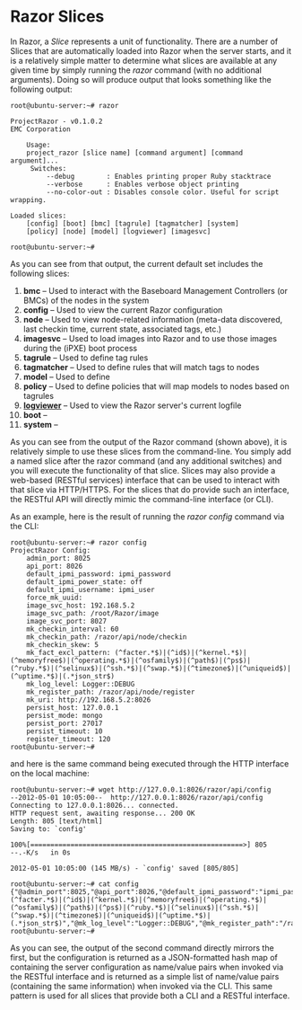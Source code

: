 # Razor Slices

In Razor, a *Slice* represents a unit of functionality. There are a number of Slices that are automatically loaded into Razor when the server starts, and it is a relatively simple matter to determine what slices are available at any given time by simply running the *razor* command (with no additional arguments). Doing so will produce output that looks something like the following output:

    root@ubuntu-server:~# razor
    
    ProjectRazor - v0.1.0.2
    EMC Corporation
    
    	Usage: 
    	project_razor [slice name] [command argument] [command argument]...
    	 Switches:
    		 --debug        : Enables printing proper Ruby stacktrace
    		 --verbose      : Enables verbose object printing
    		 --no-color-out : Disables console color. Useful for script wrapping.
    
    Loaded slices:
    	[config] [boot] [bmc] [tagrule] [tagmatcher] [system] 
    	[policy] [node] [model] [logviewer] [imagesvc] 
    	
    root@ubuntu-server:~# 

As you can see from that output, the current default set includes the following slices:

1. **bmc** &ndash; Used to interact with the Baseboard Management Controllers (or BMCs) of the nodes in the system
2. **config** &ndash; Used to view the current Razor configuration
3. **node** &ndash; Used to view node-related information (meta-data discovered, last checkin time, current state, associated tags, etc.)
4. **imagesvc** &ndash; Used to load images into Razor and to use those images during the (iPXE) boot process
5. **tagrule** &ndash; Used to define tag rules
6. **tagmatcher** &ndash; Used to define rules that will match tags to nodes
7. **model** &ndash; Used to define 
8. **policy** &ndash; Used to define policies that will map models to nodes based on tagrules
9. [**logviewer**](/lynxbat/Razor/wiki/The%20Logviewer%20Slice) &ndash; Used to view the Razor server's current logfile
10. **boot** &ndash;
11. **system** &ndash;

As you can see from the output of the Razor command (shown above), it is relatively simple to use these slices from the command-line. You simply add a named slice after the razor command (and any additional switches) and you will execute the functionality of that slice.  Slices may also provide a web-based (RESTful services) interface that can be used to interact with that slice via HTTP/HTTPS. For the slices that do provide such an interface, the RESTful API will directly mimic the command-line interface (or CLI).

As an example, here is the result of running the *razor config* command via the CLI:

    root@ubuntu-server:~# razor config
    ProjectRazor Config:
        admin_port: 8025 
        api_port: 8026 
        default_ipmi_password: ipmi_password 
        default_ipmi_power_state: off 
        default_ipmi_username: ipmi_user 
        force_mk_uuid:  
        image_svc_host: 192.168.5.2 
        image_svc_path: /root/Razor/image 
        image_svc_port: 8027 
        mk_checkin_interval: 60 
        mk_checkin_path: /razor/api/node/checkin 
        mk_checkin_skew: 5 
        mk_fact_excl_pattern: (^facter.*$)|(^id$)|(^kernel.*$)|(^memoryfree$)|(^operating.*$)|(^osfamily$)|(^path$)|(^ps$)|(^ruby.*$)|(^selinux$)|(^ssh.*$)|(^swap.*$)|(^timezone$)|(^uniqueid$)|(^uptime.*$)|(.*json_str$) 
        mk_log_level: Logger::DEBUG 
        mk_register_path: /razor/api/node/register 
        mk_uri: http://192.168.5.2:8026 
        persist_host: 127.0.0.1 
        persist_mode: mongo 
        persist_port: 27017 
        persist_timeout: 10 
        register_timeout: 120 
    root@ubuntu-server:~#

and here is the same command being executed through the HTTP interface on the local machine:

    root@ubuntu-server:~# wget http://127.0.0.1:8026/razor/api/config
    --2012-05-01 10:05:00--  http://127.0.0.1:8026/razor/api/config
    Connecting to 127.0.0.1:8026... connected.
    HTTP request sent, awaiting response... 200 OK
    Length: 805 [text/html]
    Saving to: `config'
    
    100%[=====================================================>] 805         --.-K/s   in 0s      
    
    2012-05-01 10:05:00 (145 MB/s) - `config' saved [805/805]
    
    root@ubuntu-server:~# cat config 
    {"@admin_port":8025,"@api_port":8026,"@default_ipmi_password":"ipmi_password","@default_ipmi_power_state":"off","@default_ipmi_username":"ipmi_user","@force_mk_uuid":"","@image_svc_host":"192.168.5.2","@image_svc_path":"/root/Razor/image","@image_svc_port":8027,"@mk_checkin_interval":60,"@mk_checkin_path":"/razor/api/node/checkin","@mk_checkin_skew":5,"@mk_fact_excl_pattern":"(^facter.*$)|(^id$)|(^kernel.*$)|(^memoryfree$)|(^operating.*$)|(^osfamily$)|(^path$)|(^ps$)|(^ruby.*$)|(^selinux$)|(^ssh.*$)|(^swap.*$)|(^timezone$)|(^uniqueid$)|(^uptime.*$)|(.*json_str$)","@mk_log_level":"Logger::DEBUG","@mk_register_path":"/razor/api/node/register","@mk_uri":"http://192.168.5.2:8026","@persist_host":"127.0.0.1","@persist_mode":"mongo","@persist_port":27017,"@persist_timeout":10,"@register_timeout":120}
    root@ubuntu-server:~# 

As you can see, the output of the second command directly mirrors the first, but the configuration is returned as a JSON-formatted hash map of containing the server configuration as name/value pairs when invoked via the RESTful interface and is returned as a simple list of name/value pairs (containing the same information) when invoked via the CLI.  This same pattern is used for all slices that provide both a CLI and a RESTful interface.